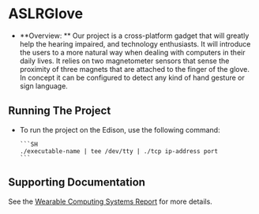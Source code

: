 # ASLRGlove
* **Overview: **
Our project is a cross-platform gadget that will greatly help the hearing impaired, and technology enthusiasts. It will introduce the users to a more natural way when dealing with computers in their daily lives. 
It relies on two magnetometer sensors that sense the proximity of three magnets that are attached to the finger of the glove. 
In concept it can be configured to detect any kind of hand gesture or sign language.

## Running The Project

  - To run the project on the Edison, use the following command:

        ```SH
        ./executable-name | tee /dev/tty | ./tcp ip-address port
        ```
        
## Supporting Documentation

See the [Wearable Computing Systems Report](https://github.com/SenorFoffo/ASLRGlove/smth) for more details.

